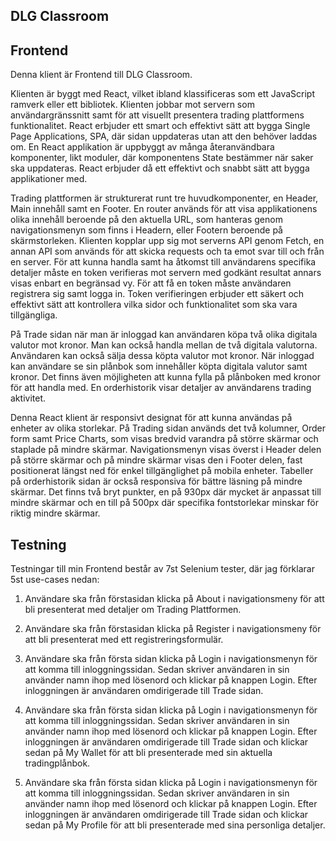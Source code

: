 ## DLG Classroom

<!-- ## Badges -->

<!-- [![Build Status](https://travis-ci.org/pamo18/pamocoin.pamo18.me.svg?branch=master)](https://travis-ci.org/pamo18/pamocoin.pamo18.me)



[![Build Status](https://scrutinizer-ci.com/g/pamo18/pamocoin.pamo18.me/badges/build.png?b=master)](https://scrutinizer-ci.com/g/pamo18/pamocoin.pamo18.me/build-status/master)
[![Scrutinizer Code Quality](https://scrutinizer-ci.com/g/pamo18/pamocoin.pamo18.me/badges/quality-score.png?b=master)](https://scrutinizer-ci.com/g/pamo18/pamocoin.pamo18.me/?branch=master) -->

## Frontend

Denna klient är Frontend till DLG Classroom.

Klienten är byggt med React, vilket ibland klassificeras som ett JavaScript ramverk eller ett bibliotek.  Klienten jobbar mot servern som användargränssnitt samt för att visuellt presentera trading plattformens funktionalitet.  React erbjuder ett smart och effektivt sätt att bygga Single Page Applications, SPA, där sidan uppdateras utan att den behöver laddas om.  En React applikation är uppbyggt av många återanvändbara komponenter, likt moduler, där komponentens State bestämmer när saker ska uppdateras.  React erbjuder då ett effektivt och snabbt sätt att bygga applikationer med.

Trading plattformen är strukturerat runt tre huvudkomponenter, en Header, Main innehåll samt en Footer.  En router används för att visa applikationens olika innehåll beroende på den aktuella URL, som hanteras genom navigationsmenyn som finns i Headern, eller Footern beroende på skärmstorleken.  Klienten kopplar upp sig mot serverns API genom Fetch, en annan API som används för att skicka requests och ta emot svar till och från en server.  För att kunna handla samt ha åtkomst till användarens specifika detaljer måste en token verifieras mot servern med godkänt resultat annars visas enbart en begränsad vy.  För att få en token måste användaren registrera sig samt logga in.  Token verifieringen erbjuder ett säkert och effektivt sätt att kontrollera vilka sidor och funktionalitet som ska vara tillgängliga.

På Trade sidan när man är inloggad kan användaren köpa två olika digitala valutor mot kronor.  Man kan också handla mellan de två digitala valutorna.  Användaren kan också sälja dessa köpta valutor mot kronor.  När inloggad kan användare se sin plånbok som innehåller köpta digitala valutor samt kronor.  Det finns även möjligheten att kunna fylla på plånboken med kronor för att handla med.  En orderhistorik visar detaljer av användarens trading aktivitet.

Denna React klient är responsivt designat för att kunna användas på enheter av olika storlekar.  På Trading sidan används det två kolumner, Order form samt Price Charts, som visas bredvid varandra på större skärmar och staplade på mindre skärmar.  Navigationsmenyn visas överst i Header delen på större skärmar och på mindre skärmar visas den i Footer delen, fast positionerat längst ned för enkel tillgänglighet på mobila enheter.  Tabeller på orderhistorik sidan är också responsiva för bättre läsning på mindre skärmar.  Det finns två bryt punkter, en på 930px där mycket är anpassat till mindre skärmar och en till på 500px där specifika fontstorlekar minskar för riktig mindre skärmar.

## Testning

Testningar till min Frontend består av 7st Selenium tester, där jag förklarar 5st use-cases nedan:

1. Användare ska från förstasidan klicka på About i navigationsmeny för att bli presenterat med detaljer om Trading Plattformen.

2.	Användare ska från förstasidan klicka på Register i navigationsmeny för att bli presenterat med ett registreringsformulär.

3.	Användare ska från första sidan klicka på Login i navigationsmenyn för att komma till inloggningssidan.  Sedan skriver användaren in sin använder namn ihop med lösenord och klickar på knappen Login.  Efter inloggningen är användaren omdirigerade till Trade sidan.

4.	Användare ska från första sidan klicka på Login i navigationsmenyn för att komma till inloggningssidan.  Sedan skriver användaren in sin använder namn ihop med lösenord och klickar på knappen Login.  Efter inloggningen är användaren omdirigerade till Trade sidan och klickar sedan på My Wallet för att bli presenterade med sin aktuella tradingplånbok.

5.	Användare ska från första sidan klicka på Login i navigationsmenyn för att komma till inloggningssidan.  Sedan skriver användaren in sin använder namn ihop med lösenord och klickar på knappen Login.  Efter inloggningen är användaren omdirigerade till Trade sidan och klickar sedan på My Profile för att bli presenterade med sina personliga detaljer.
